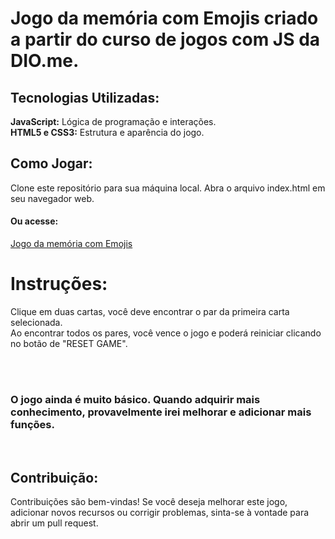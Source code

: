 <h1>Jogo da memória com Emojis criado a partir do curso de jogos com JS da DIO.me.</h1>

<h2>Tecnologias Utilizadas:</h2>
<b>JavaScript:</b> Lógica de programação e interações.<br>
<b>HTML5 e CSS3:</b> Estrutura e aparência do jogo.
<br>
<h2>Como Jogar:</h2>
Clone este repositório para sua máquina local. Abra o arquivo index.html em seu navegador web.
<h4>Ou acesse:</h4>
<a href="https://llercio.github.io/Jogo-da-memoria-com-Emojis/">Jogo da memória com Emojis</a>
<h1>Instruções:</h1>
Clique em duas cartas, você deve encontrar o par da primeira carta selecionada.<br>
Ao encontrar todos os pares, você vence o jogo e poderá reiniciar clicando no botão de "RESET GAME".

<br><br>

<h3>O jogo ainda é muito básico. Quando adquirir mais conhecimento, provavelmente irei melhorar e adicionar mais funções.</h3>

<br>

<h2>Contribuição:</h2>
Contribuições são bem-vindas! Se você deseja melhorar este jogo, adicionar novos recursos ou corrigir problemas, sinta-se à vontade para abrir um pull request.
